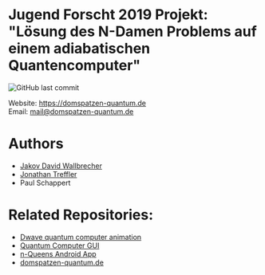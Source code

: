 # Jugend Forscht 2019 Projekt: "Lösung des N-Damen Problems auf einem adiabatischen Quantencomputer"
![GitHub last commit](https://img.shields.io/github/last-commit/Quantum-Computing-Jufo-2019/JuFo-2019-Quantum-Computing)

Website: https://domspatzen-quantum.de <br>
Email: mail@domspatzen-quantum.de

# Authors
- [Jakov David Wallbrecher](https://github.com/JD-Walli)
- [Jonathan Treffler](https://github.com/TessyPowder)
- Paul Schappert

# Related Repositories:
- [Dwave quantum computer animation](https://github.com/Quantum-Computing-Jufo-2019/dwave-quantum-computer-3d-animation)
- [Quantum Computer GUI](https://github.com/Quantum-Computing-Jufo-2019/quantum-computer-GUI)
- [n-Queens Android App](https://github.com/Quantum-Computing-Jufo-2019/n-Queens-Android)
- [domspatzen-quantum.de](https://github.com/Quantum-Computing-Jufo-2019/domspatzen-quantum.de)
